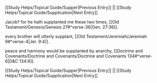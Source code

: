 [[Study Helps/Topical Guide/Supper|Previous Entry]]  ||  [[Study Helps/Topical Guide/Supplication|Next Entry]]

 Jacob? for he hath supplanted me these two times, [[Old Testament/Genesis/Genesis 27#^verse-36|Gen. 27:36]].

 every brother will utterly supplant, [[Old Testament/Jeremiah/Jeremiah 9#^verse-4|Jer. 9:4]].

 peace and harmony would be supplanted by anarchy, [[Doctrine and Covenants/Doctrine and Covenants/Doctrine and Covenants 134#^verse-6|D&C 134:6]].

[[Study Helps/Topical Guide/Supper|Previous Entry]]  ||  [[Study Helps/Topical Guide/Supplication|Next Entry]]